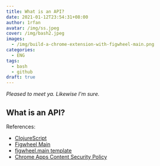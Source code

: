 ```yaml
---
title: What is an API?
date: 2021-01-12T23:54:31+08:00
author: 1rfan
avatar: /img/ss.jpeg
cover: /img/bash2.jpeg
images:
  - /img/build-a-chrome-extension-with-figwheel-main.png
categories:
  - ENG
tags:
  - bash
  - github
draft: true
---
```


_Pleased to meet ya.  Likewise I'm sure._

<!--more-->

## What is an API?

References:

- [ClojureScript](https://clojurescript.org/)
- [Figwheel Main](https://figwheel.org/)
- [figwheel.main template](https://rigsomelight.com/figwheel-main-template/)
- [Chrome Apps Content Security Policy](https://developer.chrome.com/docs/apps/contentSecurityPolicy/)
